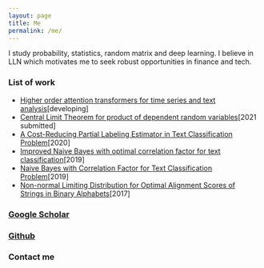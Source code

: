 ```yaml
---
layout: page
title: Me
permalink: /me/
---
```


I study probability, statistics, random matrix and deep learning. I believe in LLN which motivates me to seek robust opportunities in finance and tech.

### List of work

* [Higher order  attention transformers for time series and text analysis]()[developing]
* [Central Limit Theorem for product of dependent random variables](https://arxiv.org/abs/2106.14825)[2021 submitted]
* [A Cost-Reducing Partial Labeling Estimator in Text Classification Problem](https://link.springer.com/chapter/10.1007/978-3-030-39442-4_37)[2020]
* [Improved Naive Bayes with optimal correlation factor for text classification](https://link.springer.com/article/10.1007/s42452-019-1153-5)[2019]
* [Naive Bayes with Correlation Factor for Text Classification Problem](https://ieeexplore.ieee.org/document/8999119)[2019]
* [Non-normal Limiting Distribution for Optimal Alignment Scores of Strings in Binary Alphabets](https://link.springer.com/article/10.1007/s10955-017-1835-6)[2017]

### [Google Scholar](https://scholar.google.com/citations?hl=en&user=3GaM6pwAAAAJ)

### [Github](https://github.com/juntaoduan)


### Contact me

[](mailto:)
